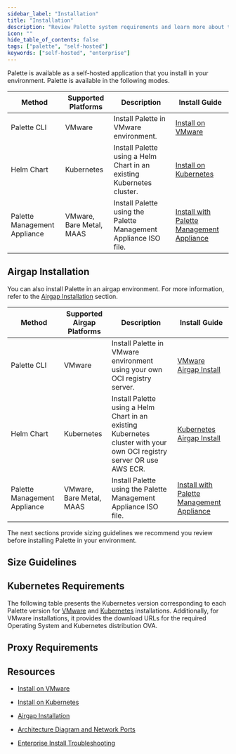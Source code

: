 ```yaml
---
sidebar_label: "Installation"
title: "Installation"
description: "Review Palette system requirements and learn more about the various install methods."
icon: ""
hide_table_of_contents: false
tags: ["palette", "self-hosted"]
keywords: ["self-hosted", "enterprise"]
---
```


Palette is available as a self-hosted application that you install in your environment. Palette is available in the
following modes.

| **Method**                               | **Supported Platforms**  | **Description**                                                       | **Install Guide**                                                            |
| ---------------------------------------- | ------------------------ | --------------------------------------------------------------------- | ---------------------------------------------------------------------------- |
| Palette CLI                              | VMware                   | Install Palette in VMware environment.                                | [Install on VMware](install-on-vmware/install.md)                            |
| Helm Chart                               | Kubernetes               | Install Palette using a Helm Chart in an existing Kubernetes cluster. | [Install on Kubernetes](install-on-kubernetes/install.md)                    |
| <TpBadge /> Palette Management Appliance | VMware, Bare Metal, MAAS | Install Palette using the Palette Management Appliance ISO file.      | [Install with Palette Management Appliance](palette-management-appliance.md) |

## Airgap Installation

You can also install Palette in an airgap environment. For more information, refer to the
[Airgap Installation](./airgap.md) section.

| **Method**                               | **Supported Airgap Platforms** | **Description**                                                                                                        | **Install Guide**                                                                     |
| ---------------------------------------- | ------------------------------ | ---------------------------------------------------------------------------------------------------------------------- | ------------------------------------------------------------------------------------- |
| Palette CLI                              | VMware                         | Install Palette in VMware environment using your own OCI registry server.                                              | [VMware Airgap Install](./install-on-vmware/airgap-install/airgap-install.md)         |
| Helm Chart                               | Kubernetes                     | Install Palette using a Helm Chart in an existing Kubernetes cluster with your own OCI registry server OR use AWS ECR. | [Kubernetes Airgap Install](./install-on-kubernetes/airgap-install/airgap-install.md) |
| <TpBadge /> Palette Management Appliance | VMware, Bare Metal, MAAS       | Install Palette using the Palette Management Appliance ISO file.                                                       | [Install with Palette Management Appliance](palette-management-appliance.md)          |

The next sections provide sizing guidelines we recommend you review before installing Palette in your environment.

## Size Guidelines

<PartialsComponent category="self-hosted" name="size-guidelines" edition="Palette" app="Palette Management Appliance" />

## Kubernetes Requirements

<!-- prettier-ignore-start -->

The following table presents the Kubernetes version corresponding to each Palette version for
[VMware](../../enterprise-version/install-palette/install-on-vmware/install-on-vmware.md) and
[Kubernetes](../../enterprise-version/install-palette/install-on-kubernetes/install-on-kubernetes.md) installations.
Additionally, for VMware installations, it provides the download URLs for the required Operating System and Kubernetes
distribution OVA.

<!-- prettier-ignore-end -->

<Tabs>
<TabItem label="VMware" value="VMware">

<PartialsComponent category="self-hosted" name="palette-vmware-kubernetes-versions" />

</TabItem>

<TabItem label="Kubernetes" value="Kubernetes">

<PartialsComponent category="self-hosted-and-vertex" name="palette-kubernetes-versions" />

</TabItem>
</Tabs>

## Proxy Requirements

<PartialsComponent category="self-hosted" name="required-domains" edition="Palette" />

## Resources

- [Install on VMware](install-on-vmware/install-on-vmware.md)

- [Install on Kubernetes](install-on-kubernetes/install.md)

- [Airgap Installation](./airgap.md)

- [Architecture Diagram and Network Ports](../../architecture/networking-ports.md#self-hosted-network-communications-and-ports)

- [Enterprise Install Troubleshooting](../../troubleshooting/enterprise-install.md)
